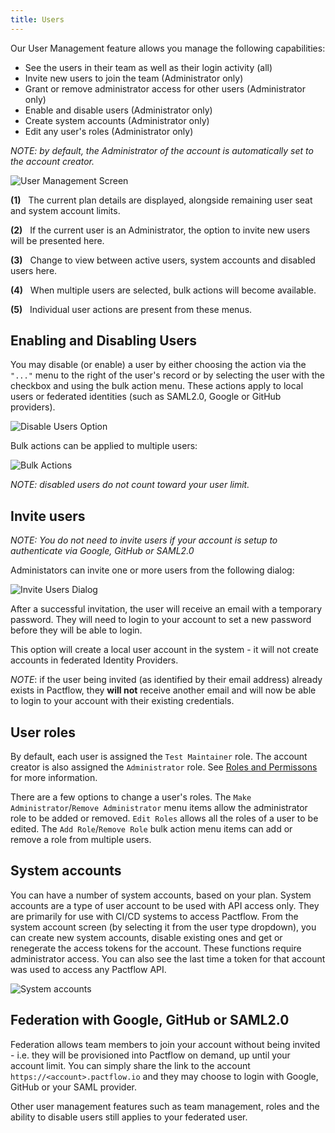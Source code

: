 ```yaml
---
title: Users
---
```


Our User Management feature allows you manage the following capabilities:

* See the users in their team as well as their login activity (all)
* Invite new users to join the team (Administrator only)
* Grant or remove administrator access for other users (Administrator only)
* Enable and disable users (Administrator only)
* Create system accounts (Administrator only)
* Edit any user's roles (Administrator only)

_NOTE: by default, the Administrator of the account is automatically set to the account creator._

![User Management Screen](/ui/users.png)

**(1)**&nbsp;&nbsp;&nbsp;The current plan details are displayed, alongside remaining user seat and system account limits.

**(2)**&nbsp;&nbsp;&nbsp;If the current user is an Administrator, the option to invite new users will be presented here.

**(3)**&nbsp;&nbsp;&nbsp;Change to view between active users, system accounts and disabled users here.

**(4)**&nbsp;&nbsp;&nbsp;When multiple users are selected, bulk actions will become available.

**(5)**&nbsp;&nbsp;&nbsp;Individual user actions are present from these menus.


## Enabling and Disabling Users

You may disable (or enable) a user by either choosing the action via the `"..."` menu to the right of the user's record or by selecting the user with the checkbox and using the bulk action menu. These actions apply to local users or federated identities (such as SAML2.0, Google or GitHub providers).

![Disable Users Option](/ui/users-disable-user-action.png)

Bulk actions can be applied to multiple users:

![Bulk Actions](/ui/bulk-actions.png)

_NOTE: disabled users do not count toward your user limit._

## Invite users

_NOTE: You do not need to invite users if your account is setup to authenticate via Google, GitHub or SAML2.0_

Administators can invite one or more users from the following dialog:

![Invite Users Dialog](/ui/invite.png)

After a successful invitation, the user will receive an email with a temporary password. They will need to login to your account to set a new password before they will be able to login.

This option will create a local user account in the system - it will not create accounts in federated Identity Providers.

_NOTE_: if the user being invited (as identified by their email address) already exists in Pactflow, they **will not** receive another email and will now be able to login to your account with their existing credentials.

## User roles

By default, each user is assigned the `Test Maintainer` role. The account creator is also assigned the `Administrator` role. See [Roles and Permissons](/docs/permissions/predefined-roles) for more information.

There are a few options to change a user's roles. The `Make Administrator`/`Remove Administrator` menu items allow the administrator role to be added or removed. `Edit Roles` allows all the roles of a user to be edited. The `Add Role`/`Remove Role` bulk action menu items can add or remove a role from multiple users.

## System accounts

You can have a number of system accounts, based on your plan. System accounts are a type of user account to be used with API
access only. They are primarily for use with CI/CD systems to access Pactflow. From the system account screen (by selecting it from the user type dropdown), you can create new system accounts, disable existing ones and get or renegerate the access tokens for the account. These functions require administrator access. You can also see the last time a token for that account was
used to access any Pactflow API.

![System accounts](/ui/system-accounts.png)

## Federation with Google, GitHub or SAML2.0

Federation allows team members to join your account without being invited - i.e. they will be provisioned into Pactflow on demand, up until your account limit. You can simply share the link to the account `https://<account>.pactflow.io` and they may choose to login with Google, GitHub or your SAML provider.

Other user management features such as team management, roles and the ability to disable users still applies to your federated user.
